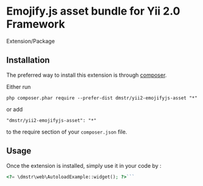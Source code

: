Emojify.js asset bundle for Yii 2.0 Framework
=============================================
Extension/Package

Installation
------------

The preferred way to install this extension is through [composer](http://getcomposer.org/download/).

Either run

```
php composer.phar require --prefer-dist dmstr/yii2-emojifyjs-asset "*"
```

or add

```
"dmstr/yii2-emojifyjs-asset": "*"
```

to the require section of your `composer.json` file.


Usage
-----

Once the extension is installed, simply use it in your code by  :

```php
<?= \dmstr\web\AutoloadExample::widget(); ?>```